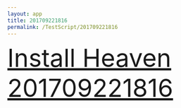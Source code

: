```yaml
---
layout: app
title: 201709221816
permalink: /TestScript/201709221816
---
```

<div class="pure-g">
    <div class="pure-u-1-1" style="font-size: 4em">
        <a class="pure-button-primary" href="itms-services://?action=download-manifest&url=https%3A%2F%2Flitsungyisigono.github.io%2FTestScript%2Fmanifests%2F201709221816.plist"><i class="fa fa-download" aria-hidden="true"></i>Install Heaven 201709221816</a>
    </div>
</div>